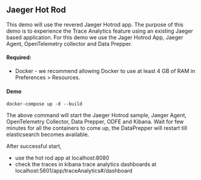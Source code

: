 ## Jaeger Hot Rod

This demo will use the revered Jaeger Hotrod app. The purpose of this demo is to experience the Trace Analytics feature using an existing Jaeger based application. For this demo we use the Jager Hotrod App, Jaeger Agent, OpenTelemetry collector and Data Prepper.

#### Required:
* Docker - we recommend allowing Docker to use at least 4 GB of RAM in Preferences > Resources.

#### Demo
```
docker-compose up -d --build
``` 

The above command will start the Jaeger Hotrod sample, Jaeger Agent, OpenTelemetry Collector, Data Prepper, ODFE and Kibana. Wait for few minutes for all the containers to come up, the DataPrepper will restart till elasticsearch becomes available.

After successful start, 

* use the hot rod app at localhost:8080 
* check the traces in kibana trace analytics dashboards at localhost:5601/app/traceAnalytics#/dashboard

